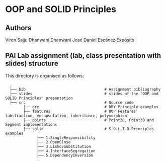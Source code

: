 # OOP and SOLID Principles

## Authors
Viren Sajju Dhanwani Dhanwani
José Daniel Escánez Expósito

## PAI Lab assignment (lab, class presentation with slides) structure
This directory is organised as follows:

      .
      ├── bib                                   # Assignment bibliography
      ├── slides                                # slides of the 'OOP and SOLID Principles' presentation
      ├── src                                   # Source code 
            ├── dry                             # DRY Principle examples
            ├── features                        # OOP Features (abstraction, encapsulation, inheritance, polymorphism)
            ├── points                          # Point2D, Point3D and Segment implementations
            ├── solid                           # S.O.L.I.D Principles examples
                  ├── 1.SingleResponsibility
                  ├── 2.OpenClose
                  ├── 3.LiskovSubstitution
                  ├── 4.InterfaceSegregation
                  ├── 5.DependencyInversion


